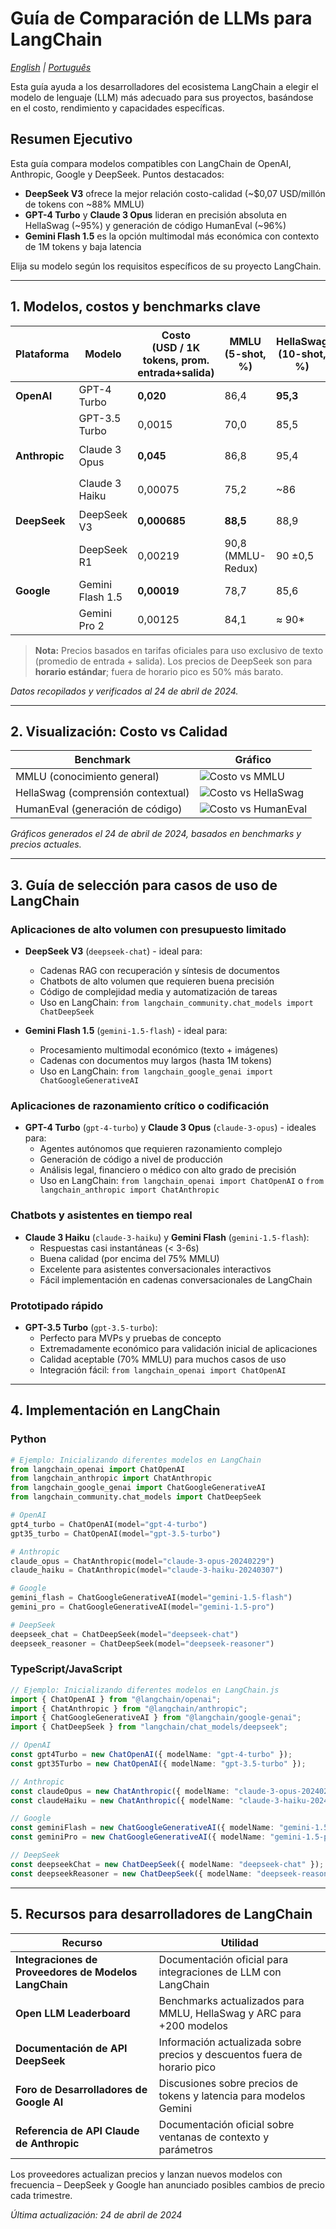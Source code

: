 # Guía de Comparación de LLMs para LangChain

*[English](./README.md) | [Português](./README.pt.md)*

Esta guía ayuda a los desarrolladores del ecosistema LangChain a elegir el modelo de lenguaje (LLM) más adecuado para sus proyectos, basándose en el costo, rendimiento y capacidades específicas.

## Resumen Ejecutivo

Esta guía compara modelos compatibles con LangChain de OpenAI, Anthropic, Google y DeepSeek. Puntos destacados:

- **DeepSeek V3** ofrece la mejor relación costo-calidad (~$0,07 USD/millón de tokens con ~88% MMLU)
- **GPT-4 Turbo** y **Claude 3 Opus** lideran en precisión absoluta en HellaSwag (~95%) y generación de código HumanEval (~96%)
- **Gemini Flash 1.5** es la opción multimodal más económica con contexto de 1M tokens y baja latencia

Elija su modelo según los requisitos específicos de su proyecto LangChain.

---

## 1. Modelos, costos y benchmarks clave

| Plataforma | Modelo | **Costo**<br>(USD / 1K tokens, prom. entrada+salida) | MMLU<br>(5-shot, %) | HellaSwag<br>(10-shot, %) | HumanEval<br>(pass@1, %) | Nombre en LangChain |
|---------|-------|----------------------|-------|---------|-----------|----------------|
| **OpenAI** | GPT-4 Turbo | **0,020** | 86,4 | **95,3** | **96,3** | `gpt-4-turbo` |
|  | GPT-3.5 Turbo | 0,0015 | 70,0 | 85,5 | 25,4 | `gpt-3.5-turbo` |
| **Anthropic** | Claude 3 Opus | **0,045** | 86,8 | 95,4 | 84,9 | `claude-3-opus-20240229` |
|  | Claude 3 Haiku | 0,00075 | 75,2 | ~86 | 75,9 | `claude-3-haiku-20240307` |
| **DeepSeek** | DeepSeek V3 | **0,000685** | **88,5** | 88,9 | 65,2 | `deepseek-chat` |
|  | DeepSeek R1 | 0,00219 | 90,8 (MMLU-Redux) | 90 ±0,5 | 69 – 73 | `deepseek-reasoner` |
| **Google** | Gemini Flash 1.5 | **0,00019** | 78,7 | 85,6 | 74,4 | `gemini-1.5-flash` |
|  | Gemini Pro 2 | 0,00125 | 84,1 | ≈ 90* | ≈ 80* | `gemini-1.5-pro` |

> **Nota:** Precios basados en tarifas oficiales para uso exclusivo de texto (promedio de entrada + salida). Los precios de DeepSeek son para **horario estándar**; fuera de horario pico es 50% más barato.

*Datos recopilados y verificados al 24 de abril de 2024.*

---

## 2. Visualización: Costo vs Calidad

| Benchmark | Gráfico |
|-----------|-------|
| MMLU (conocimiento general) | ![Costo vs MMLU](./images/es/cost_vs_mmlu.png) |
| HellaSwag (comprensión contextual) | ![Costo vs HellaSwag](./images/es/cost_vs_hellaswag.png) |
| HumanEval (generación de código) | ![Costo vs HumanEval](./images/es/cost_vs_humaneval.png) |

*Gráficos generados el 24 de abril de 2024, basados en benchmarks y precios actuales.*

---

## 3. Guía de selección para casos de uso de LangChain

### Aplicaciones de alto volumen con presupuesto limitado
* **DeepSeek V3** (`deepseek-chat`) - ideal para:
  * Cadenas RAG con recuperación y síntesis de documentos
  * Chatbots de alto volumen que requieren buena precisión
  * Código de complejidad media y automatización de tareas
  * Uso en LangChain: `from langchain_community.chat_models import ChatDeepSeek`

* **Gemini Flash 1.5** (`gemini-1.5-flash`) - ideal para:
  * Procesamiento multimodal económico (texto + imágenes)
  * Cadenas con documentos muy largos (hasta 1M tokens)
  * Uso en LangChain: `from langchain_google_genai import ChatGoogleGenerativeAI`

### Aplicaciones de razonamiento crítico o codificación
* **GPT-4 Turbo** (`gpt-4-turbo`) y **Claude 3 Opus** (`claude-3-opus`) - ideales para:
  * Agentes autónomos que requieren razonamiento complejo
  * Generación de código a nivel de producción
  * Análisis legal, financiero o médico con alto grado de precisión
  * Uso en LangChain: `from langchain_openai import ChatOpenAI` o `from langchain_anthropic import ChatAnthropic`

### Chatbots y asistentes en tiempo real
* **Claude 3 Haiku** (`claude-3-haiku`) y **Gemini Flash** (`gemini-1.5-flash`):
  * Respuestas casi instantáneas (< 3-6s)
  * Buena calidad (por encima del 75% MMLU)
  * Excelente para asistentes conversacionales interactivos
  * Fácil implementación en cadenas conversacionales de LangChain

### Prototipado rápido
* **GPT-3.5 Turbo** (`gpt-3.5-turbo`):
  * Perfecto para MVPs y pruebas de concepto
  * Extremadamente económico para validación inicial de aplicaciones
  * Calidad aceptable (70% MMLU) para muchos casos de uso
  * Integración fácil: `from langchain_openai import ChatOpenAI`

---

## 4. Implementación en LangChain

### Python
```python
# Ejemplo: Inicializando diferentes modelos en LangChain
from langchain_openai import ChatOpenAI
from langchain_anthropic import ChatAnthropic
from langchain_google_genai import ChatGoogleGenerativeAI
from langchain_community.chat_models import ChatDeepSeek

# OpenAI
gpt4_turbo = ChatOpenAI(model="gpt-4-turbo")
gpt35_turbo = ChatOpenAI(model="gpt-3.5-turbo")

# Anthropic
claude_opus = ChatAnthropic(model="claude-3-opus-20240229")
claude_haiku = ChatAnthropic(model="claude-3-haiku-20240307")

# Google
gemini_flash = ChatGoogleGenerativeAI(model="gemini-1.5-flash")
gemini_pro = ChatGoogleGenerativeAI(model="gemini-1.5-pro")

# DeepSeek
deepseek_chat = ChatDeepSeek(model="deepseek-chat")
deepseek_reasoner = ChatDeepSeek(model="deepseek-reasoner")
```

### TypeScript/JavaScript
```typescript
// Ejemplo: Inicializando diferentes modelos en LangChain.js
import { ChatOpenAI } from "@langchain/openai";
import { ChatAnthropic } from "@langchain/anthropic";
import { ChatGoogleGenerativeAI } from "@langchain/google-genai";
import { ChatDeepSeek } from "langchain/chat_models/deepseek";

// OpenAI
const gpt4Turbo = new ChatOpenAI({ modelName: "gpt-4-turbo" });
const gpt35Turbo = new ChatOpenAI({ modelName: "gpt-3.5-turbo" });

// Anthropic
const claudeOpus = new ChatAnthropic({ modelName: "claude-3-opus-20240229" });
const claudeHaiku = new ChatAnthropic({ modelName: "claude-3-haiku-20240307" });

// Google
const geminiFlash = new ChatGoogleGenerativeAI({ modelName: "gemini-1.5-flash" });
const geminiPro = new ChatGoogleGenerativeAI({ modelName: "gemini-1.5-pro" });

// DeepSeek
const deepseekChat = new ChatDeepSeek({ modelName: "deepseek-chat" });
const deepseekReasoner = new ChatDeepSeek({ modelName: "deepseek-reasoner" });
```

---

## 5. Recursos para desarrolladores de LangChain

| Recurso | Utilidad |
|----------|------------------|
| **Integraciones de Proveedores de Modelos LangChain** | Documentación oficial para integraciones de LLM con LangChain |
| **Open LLM Leaderboard** | Benchmarks actualizados para MMLU, HellaSwag y ARC para +200 modelos |
| **Documentación de API DeepSeek** | Información actualizada sobre precios y descuentos fuera de horario pico |
| **Foro de Desarrolladores de Google AI** | Discusiones sobre precios de tokens y latencia para modelos Gemini |
| **Referencia de API Claude de Anthropic** | Documentación oficial sobre ventanas de contexto y parámetros |

Los proveedores actualizan precios y lanzan nuevos modelos con frecuencia – DeepSeek y Google han anunciado posibles cambios de precio cada trimestre.

*Última actualización: 24 de abril de 2024*
